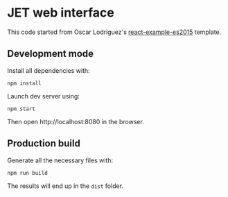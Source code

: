 # JET web interface

This code started from Oscar Lodriguez's [react-example-es2015][r] template.

[r]: https://github.com/code0wl/react-example-es2015

## Development mode

Install all dependencies with:

    npm install

Launch dev server using:

    npm start

Then open http://localhost:8080 in the browser.

## Production build

Generate all the necessary files with:

    npm run build

The results will end up in the `dist` folder.
